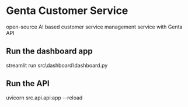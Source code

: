 # Genta Customer Service
open-source AI based customer service management service with Genta API

## Run the dashboard app
streamlit run src\dashboard\dashboard.py

## Run the API
uvicorn src.api.api:app --reload